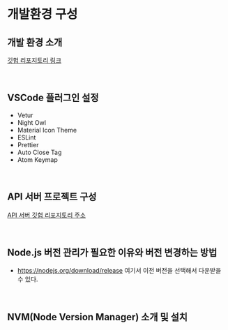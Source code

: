 # 개발환경 구성

## 개발 환경 소개

[깃헙 리포지토리 링크](https://github.com/joshua1988/vue-til)

<br>

## VSCode 플러그인 설정

* Vetur
* Night Owl
* Material Icon Theme
* ESLint
* Prettier
* Auto Close Tag
* Atom Keymap

<br>

## API 서버 프로젝트 구성

[API 서버 깃헙 리포지토리 주소](https://github.com/joshua1988/vue-til-server)

<br>

## Node.js 버전 관리가 필요한 이유와 버전 변경하는 방법

* https://nodejs.org/download/release 여기서 이전 버전을 선택해서 다운받을 수 있다.

<br>

## NVM(Node Version Manager) 소개 및 설치